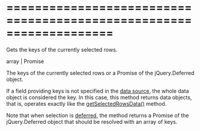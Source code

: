 <!--**
/*-------------------------------------------
    Auto-generated file. Do not modify.
-------------------------------------------

**-->
===================================================================
===================================================================

<!--shortDescription-->
Gets the keys of the currently selected rows. 
<!--/shortDescription-->

<!--returnType-->array | Promise<!--/returnType-->
<!--returnDescription-->
The keys of the currently selected rows or a Promise of the jQuery.Deferred object.
<!--/returnDescription-->

<!--fullDescription-->
If a field providing keys is not specified in the [data source]({basewidgetpath}/Configuration/#dataSource), the whole data object is considered the key. In this case, this method returns data objects, that is, operates exactly like the [getSelectedRowsData()]({basewidgetpath}/Methods/#getSelectedRowsData) method.

Note that when selection is [deferred]({basewidgetpath}/Configuration/selection/#deferred), the method returns a Promise of the jQuery.Deferred object that should be resolved with an array of keys.
<!--/fullDescription-->